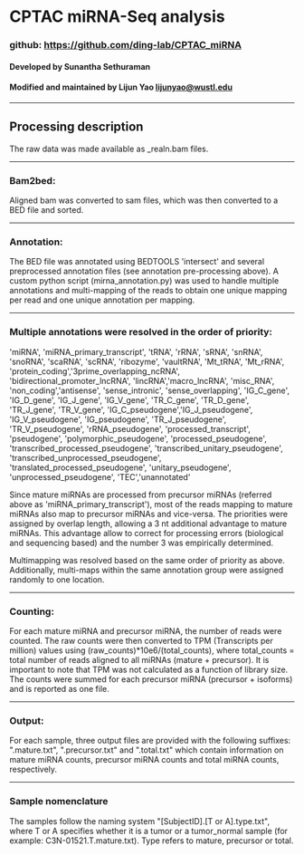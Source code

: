 CPTAC miRNA-Seq analysis
========================

### github: <https://github.com/ding-lab/CPTAC_miRNA>

#### Developed by Sunantha Sethuraman
#### Modified and maintained by Lijun Yao lijunyao@wustl.edu

------------------------------------------------------------------------

Processing description
----------------------

The raw data was made available as _realn.bam files.

------------------------------------------------------------------------

### Bam2bed:

Aligned bam was converted to sam files, which was then converted to a BED
file and sorted.

------------------------------------------------------------------------

### Annotation:

The BED file was annotated using BEDTOOLS 'intersect' and several
preprocessed annotation files (see annotation pre-processing above). A
custom python script (mirna_annotation.py) was used to handle multiple
annotations and multi-mapping of the reads to obtain one unique mapping
per read and one unique annotation per mapping.

------------------------------------------------------------------------

### Multiple annotations were resolved in the order of priority:

'miRNA', 'miRNA_primary_transcript', 'tRNA', 'rRNA', 'sRNA', 'snRNA',
'snoRNA', 'scaRNA', 'scRNA', 'ribozyme', 'vaultRNA', 'Mt_tRNA',
'Mt_rRNA', 'protein_coding','3prime_overlapping_ncRNA',
'bidirectional_promoter_lncRNA', 'lincRNA','macro_lncRNA',
'misc_RNA', 'non_coding','antisense', 'sense_intronic',
'sense_overlapping', 'IG_C_gene', 'IG_D_gene', 'IG_J_gene',
'IG_V_gene', 'TR_C_gene', 'TR_D_gene', 'TR_J_gene',
'TR_V_gene', 'IG_C_pseudogene','IG_J_pseudogene',
'IG_V_pseudogene', 'IG_pseudogene', 'TR_J_pseudogene',
'TR_V_pseudogene', 'rRNA_pseudogene', 'processed_transcript',
'pseudogene', 'polymorphic_pseudogene', 'processed_pseudogene',
'transcribed_processed_pseudogene',
'transcribed_unitary_pseudogene',
'transcribed_unprocessed_pseudogene',
'translated_processed_pseudogene', 'unitary_pseudogene',
'unprocessed_pseudogene', 'TEC','unannotated'

Since mature miRNAs are processed from precursor miRNAs (referred above
as 'miRNA_primary_transcript'), most of the reads mapping to mature
miRNAs also map to precursor miRNAs and vice-versa. The priorities were
assigned by overlap length, allowing a 3 nt additional advantage to
mature miRNAs. This advantage allow to correct for processing errors
(biological and sequencing based) and the number 3 was empirically
determined.

Multimapping was resolved based on the same order of priority as above.
Additionally, multi-maps within the same annotation group were assigned
randomly to one location.

------------------------------------------------------------------------

### Counting:

For each mature miRNA and precursor miRNA, the number of reads were
counted. The raw counts were then converted to TPM (Transcripts per
million) values using (raw_counts)*10e6/(total_counts), where
total_counts = total number of reads aligned to all miRNAs (mature +
precursor). It is important to note that TPM was not calculated as a
function of library size. The counts were summed for each precursor
miRNA (precursor + isoforms) and is reported as one file.

------------------------------------------------------------------------

### Output:

For each sample, three output files are provided with the following
suffixes: ".mature.txt", ".precursor.txt" and ".total.txt" which contain
information on mature miRNA counts, precursor miRNA counts and total
miRNA counts, respectively.

------------------------------------------------------------------------

### Sample nomenclature

The samples follow the naming system "[SubjectID].[T or
A].type.txt", where T or A specifies whether it is a tumor or a
tumor_normal sample (for example: C3N-01521.T.mature.txt). Type refers
to mature, precursor or total.
